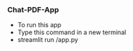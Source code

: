 ### Chat-PDF-App
- To run this app
- Type this command in a new terminal
- streamlit run <director-name>/app.py
